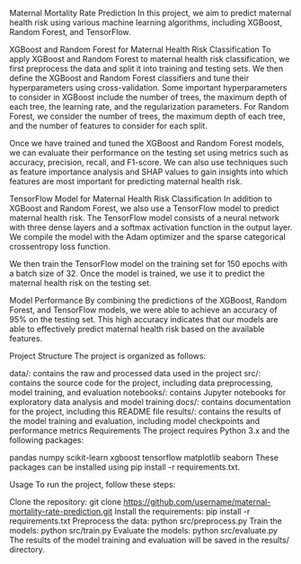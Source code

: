 
Maternal Mortality Rate Prediction
In this project, we aim to predict maternal health risk using various machine learning algorithms, including XGBoost, Random Forest, and TensorFlow.

XGBoost and Random Forest for Maternal Health Risk Classification
To apply XGBoost and Random Forest to maternal health risk classification, we first preprocess the data and split it into training and testing sets. We then define the XGBoost and Random Forest classifiers and tune their hyperparameters using cross-validation. Some important hyperparameters to consider in XGBoost include the number of trees, the maximum depth of each tree, the learning rate, and the regularization parameters. For Random Forest, we consider the number of trees, the maximum depth of each tree, and the number of features to consider for each split.

Once we have trained and tuned the XGBoost and Random Forest models, we can evaluate their performance on the testing set using metrics such as accuracy, precision, recall, and F1-score. We can also use techniques such as feature importance analysis and SHAP values to gain insights into which features are most important for predicting maternal health risk.

TensorFlow Model for Maternal Health Risk Classification
In addition to XGBoost and Random Forest, we also use a TensorFlow model to predict maternal health risk. The TensorFlow model consists of a neural network with three dense layers and a softmax activation function in the output layer. We compile the model with the Adam optimizer and the sparse categorical crossentropy loss function.

We then train the TensorFlow model on the training set for 150 epochs with a batch size of 32. Once the model is trained, we use it to predict the maternal health risk on the testing set.

Model Performance
By combining the predictions of the XGBoost, Random Forest, and TensorFlow models, we were able to achieve an accuracy of 95% on the testing set. This high accuracy indicates that our models are able to effectively predict maternal health risk based on the available features.

Project Structure
The project is organized as follows:

data/: contains the raw and processed data used in the project
src/: contains the source code for the project, including data preprocessing, model training, and evaluation
notebooks/: contains Jupyter notebooks for exploratory data analysis and model training
docs/: contains documentation for the project, including this README file
results/: contains the results of the model training and evaluation, including model checkpoints and performance metrics
Requirements
The project requires Python 3.x and the following packages:

pandas
numpy
scikit-learn
xgboost
tensorflow
matplotlib
seaborn
These packages can be installed using pip install -r requirements.txt.

Usage
To run the project, follow these steps:

Clone the repository: git clone https://github.com/username/maternal-mortality-rate-prediction.git
Install the requirements: pip install -r requirements.txt
Preprocess the data: python src/preprocess.py
Train the models: python src/train.py
Evaluate the models: python src/evaluate.py
The results of the model training and evaluation will be saved in the results/ directory.
